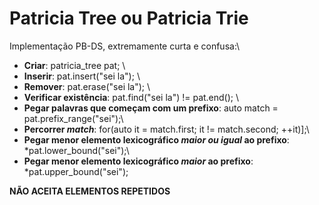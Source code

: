# Patricia Tree ou Patricia Trie
Implementação PB-DS, extremamente curta e confusa:\
* **Criar**: patricia_tree pat; \
* **Inserir**: pat.insert("sei la"); \
* **Remover**: pat.erase("sei la"); \
* **Verificar existência**: pat.find("sei la") != pat.end(); \
* **Pegar palavras que começam com um prefixo**: auto match = pat.prefix_range("sei");\
* **Percorrer *match***: for(auto it = match.first; it != match.second; ++it)];\
* **Pegar menor elemento lexicográfico *maior ou igual* ao prefixo**: *pat.lower_bound("sei");\
* **Pegar menor elemento lexicográfico *maior* ao prefixo**: *pat.upper_bound("sei");

**NÃO ACEITA ELEMENTOS REPETIDOS**
